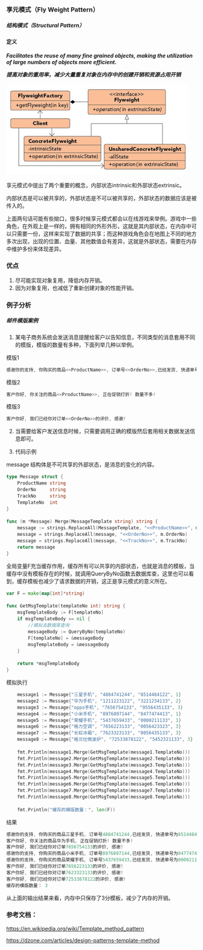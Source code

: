 ### 享元模式（Fly Weight Pattern）

##### 结构模式（Structural Pattern）

#### 定义

***Facilitates the reuse of many fine grained objects, making the utilization of large numbers of objects more efficient.***

***提高对象的重用率，减少大量重复对象在内存中的创建开销和资源占用开销***

![Fly_Weight Pattern UML](../images/fly_weight_pattern.png)

享元模式中提出了两个重要的概念，内部状态intrinsic和外部状态extrinsic。

内部状态是可以被共享的，外部状态是不可以被共享的，外部状态的数据应该是被传入的。

上面两句话可能有些拗口，很多时候享元模式都会以在线游戏来举例。游戏中一些角色，在外观上是一样的，拥有相同的外形外形，这就是其内部状态，在内存中可以只需要一份，这样来实现了数据的共享；而这种游戏角色会在地图上不同的地方多次出现，出现的位置、血量、其他数值会有差异，这就是外部状态，需要在内存中维护多份来体现差异。

### 优点
1. 尽可能实现对象复用，降低内存开销。
2. 因为对象复用，也减低了重新创建对象的性能开销。

### 例子分析

##### 邮件模版案例
1. 某电子商务系统会发送消息提醒给客户以告知信息，不同类型的消息套用不同的模版，模版的数量有多种，下面列举几种以举例。

模版1
```go
感谢你的支持, 你购买的商品<<ProductName>>, 订单号<<OrderNo>>,已经发货, 快递单号为<<TrackNo>>
```

模版2
```go
客户你好, 你关注的商品<<ProductName>>, 正在促销打折! 数量不多!
```

模版3
```go
客户你好, 我们已经你对订单<<OrderNo>>的评价, 感谢!
```

2. 当需要给客户发送信息时候，只需要调用正确的模版然后套用相关数据发送信息即可。

3. 代码示例

message 结构体是不可共享的外部状态，是消息的变化的内容。
```go
type Message struct {
	ProductName string
	OrderNo     string
	TrackNo     string
	TemplateNo  int
}

func (m *Message) Merge(MessageTemplate string) string {
	message := strings.ReplaceAll(MessageTemplate, "<<ProductName>>", m.ProductName)
	message = strings.ReplaceAll(message, "<<OrderNo>>", m.OrderNo)
	message = strings.ReplaceAll(message, "<<TrackNo>>", m.TrackNo)
	return message
}
```

全局变量F充当缓存作用，缓存所有可以共享的内部状态，也就是消息的模板，当缓存中没有模板存在的时候，就调用QueryByNo函数去数据库查，这里也可以看到，缓存模板也减少了请求数据的开销，这正是享元模式的意义所在。
```go
var F = make(map[int]*string)

func GetMsgTemplate(templateNo int) string {
	msgTemplateBody := F[templateNo]
	if msgTemplateBody == nil {
		//模拟去数据库查询
		messageBody := QueryByNo(templateNo)
		F[templateNo] = &messageBody
		msgTemplateBody = &messageBody
	}

	return *msgTemplateBody
}
```

模拟执行
```go
	message1 := Message{"三星手机", "4884741244", "8514484122", 1}
	message2 := Message{"华为手机", "1211223122", "3221234133", 2}
	message3 := Message{"oppo手机", "7656754133", "9556435133", 3}
	message4 := Message{"小米手机", "8976897144", "8477474413", 1}
	message5 := Message{"荣耀手机", "5437659433", "0000211133", 1}
	message6 := Message{"格力空调", "7656223133", "0056423323", 3}
	message7 := Message{"长虹冰箱", "7623323133", "0056435133", 3}
	message8 := Message{"格兰仕微波炉", "72533878122", "5452321133", 3}

	fmt.Println(message1.Merge(GetMsgTemplate(message1.TemplateNo)))
	fmt.Println(message2.Merge(GetMsgTemplate(message2.TemplateNo)))
	fmt.Println(message3.Merge(GetMsgTemplate(message3.TemplateNo)))
	fmt.Println(message4.Merge(GetMsgTemplate(message4.TemplateNo)))
	fmt.Println(message5.Merge(GetMsgTemplate(message5.TemplateNo)))
	fmt.Println(message6.Merge(GetMsgTemplate(message6.TemplateNo)))
	fmt.Println(message7.Merge(GetMsgTemplate(message7.TemplateNo)))
	fmt.Println(message8.Merge(GetMsgTemplate(message8.TemplateNo)))

	fmt.Println("缓存的模版数量：", len(F))
```

结果
```go
感谢你的支持, 你购买的商品三星手机, 订单号4884741244,已经发货, 快递单号为8514484122
客户你好, 你关注的商品华为手机, 正在促销打折! 数量不多!
客户你好, 我们已经你对订单7656754133的评价, 感谢!
感谢你的支持, 你购买的商品小米手机, 订单号8976897144,已经发货, 快递单号为8477474413
感谢你的支持, 你购买的商品荣耀手机, 订单号5437659433,已经发货, 快递单号为0000211133
客户你好, 我们已经你对订单7656223133的评价, 感谢!
客户你好, 我们已经你对订单7623323133的评价, 感谢!
客户你好, 我们已经你对订单72533878122的评价, 感谢!
缓存的模版数量： 3
```
从上面的输出结果来看，内存中只保存了3分模板，减少了内存的开销。

### 参考文档：

https://en.wikipedia.org/wiki/Template_method_pattern

https://dzone.com/articles/design-patterns-template-method